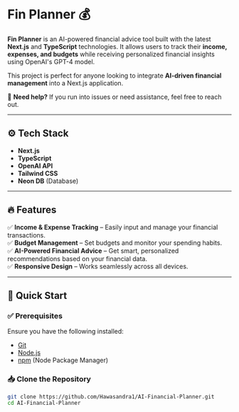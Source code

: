 # Fin Planner 💰

**Fin Planner** is an AI-powered financial advice tool built with the latest **Next.js** and **TypeScript** technologies. It allows users to track their **income, expenses, and budgets** while receiving personalized financial insights using OpenAI's GPT-4 model.  

This project is perfect for anyone looking to integrate **AI-driven financial management** into a Next.js application.  

🚀 **Need help?** If you run into issues or need assistance, feel free to reach out.

---

## ⚙️ Tech Stack  
- **Next.js**  
- **TypeScript**  
- **OpenAI API**  
- **Tailwind CSS**  
- **Neon DB** (Database)

---

## 🔥 Features  

✅ **Income & Expense Tracking** – Easily input and manage your financial transactions.  
✅ **Budget Management** – Set budgets and monitor your spending habits.  
✅ **AI-Powered Financial Advice** – Get smart, personalized recommendations based on your financial data.  
✅ **Responsive Design** – Works seamlessly across all devices.  

---

## 🏁 Quick Start  

### ✅ Prerequisites  
Ensure you have the following installed:  
- [Git](https://git-scm.com/)  
- [Node.js](https://nodejs.org/)  
- [npm](https://www.npmjs.com/) (Node Package Manager)

### 📥 Clone the Repository  

```bash
git clone https://github.com/Hawasandra1/AI-Financial-Planner.git
cd AI-Financial-Planner
